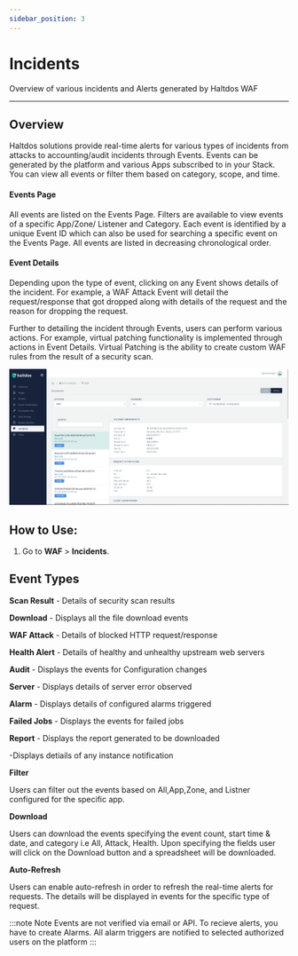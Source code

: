 ```yaml
---
sidebar_position: 3
---
```


# Incidents
Overview of various incidents and Alerts generated by Haltdos WAF

---

## Overview

Haltdos solutions provide real-time alerts for various types of incidents from attacks to accounting/audit incidents through Events. Events can be generated by the platform and various Apps subscribed to in your Stack. You can view all events or filter them based on category, scope, and time.


#### Events Page

All events are listed on the Events Page. Filters are available to view events of a specific App/Zone/ Listener and Category. Each event is identified by a unique Event ID which can also be used for searching a specific event on the Events Page. All events are listed in decreasing chronological order.

#### Event Details

Depending upon the type of event, clicking on any Event shows details of the incident. For example, a WAF Attack Event will detail the request/response that got dropped along with details of the request and the reason for dropping the request.

Further to detailing the incident through Events, users can perform various actions. For example, virtual patching functionality is implemented through actions in Event Details. Virtual Patching is the ability to create custom WAF rules from the result of a security scan.

![Events](/img/waf/v6/docs/incidents.png)

## How to Use:

1. Go to **WAF** > **Incidents**.


## Event Types

**Scan Result** -  Details of security scan results

**Download** - Displays all the file download events

**WAF Attack** - Details of blocked HTTP request/response

**Health Alert** - Details of healthy and unhealthy upstream web servers

**Audit** - Displays the events for Configuration changes

**Server** - Displays details of server error observed

**Alarm** - Displays details of configured alarms triggered

**Failed Jobs** - Displays the events for failed jobs

**Report** - Displays the report generated to be downloaded



-Displays detiails of any instance notification

**Filter**

Users can filter out the events based on All,App,Zone, and Listner configured for the specific app.

**Download**

Users can download the events specifying the event count, start time & date, and category i.e All, Attack, Health. Upon specifying the fields user will click on the Download button and a spreadsheet will be downloaded.

**Auto-Refresh**

Users can enable auto-refresh in order to refresh the real-time alerts for requests. The details will be displayed in events for the specific type of request.


:::note Note
Events are not verified via email or API. To recieve alerts, you have to create Alarms. All alarm
 triggers are notified to selected authorized users on the platform
:::
